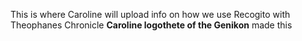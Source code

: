 This is where Caroline will upload info on how we use Recogito with Theophanes Chronicle 
**Caroline logothete of the Genikon** made this

